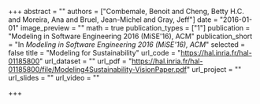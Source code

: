 +++
abstract = ""
authors = ["Combemale, Benoit and Cheng, Betty H.C. and Moreira, Ana and Bruel, Jean-Michel and Gray, Jeff"]
date = "2016-01-01"
image_preview = ""
math = true
publication_types = ["1"]
publication = "Modeling in Software Engineering 2016 (MiSE'16), ACM"
publication_short = "In *Modeling in Software Engineering 2016 (MiSE'16), ACM*"
selected = false
title = "Modeling for Sustainability"
url_code = "https://hal.inria.fr/hal-01185800"
url_dataset = ""
url_pdf = "https://hal.inria.fr/hal-01185800/file/Modeling4Sustainability-VisionPaper.pdf"
url_project = ""
url_slides = ""
url_video = ""

+++
